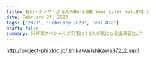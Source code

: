 ```yaml
---
title: 石川・ホンマ・ぶるんのBe-SIDE Your Life! vol.872-2
date: February 24, 2023
tags: ['2023', 'February 2023', 'vol.872']
draft: false
summary: 55時間スペシャルが発表に！2人が気になる出演者は…？
---
```


http://project-phi.ddo.jp/ishikawa/ishikawa872_2.mp3